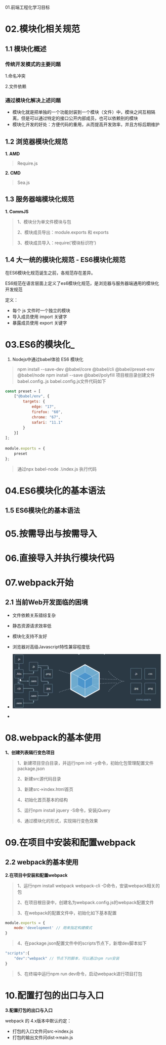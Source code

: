 01.前端工程化学习目标



# 02.模块化相关规范

## 1.1 模块化概述

### 传统开发模式的主要问题

1.命名冲突

2.文件依赖

### 通过模块化解决上述问题

- 模块化就是把单独的一个功能封装到一个模块（文件）中，模块之间互相隔离，但是可以通过特定的接口公开内部成员，也可以依赖别的模块
- 模块化开发的好处：方便代码的重用，从而提高开发效率，并且方标后期维护

## 1.2 浏览器模块化规范

**1. AMD** 

> Require.js

**2. CMD**

> Sea.js

## 1.3 服务器端模块化规范

**1. CommJS**

> 1、模块分为单文件模块与包
>
> 2、模块成员导出：module.exports 和 exports
>
> 3、模块成员导入：require(‘模块标识符’)

## 1.4 大一统的模块化规范 - ES6模块化规范

在ES6模块化规范诞生之前，各规范存在差异。

ES6规范在语言层面上定义了es6模块化规范，是浏览器与服务器端通用的模块化开发规范

定义：

- 每个 js 文件时一个独立的模块
- 导入成员使用 import 关键字
- 暴露成员使用 export 关键字



# 03.ES6的模块化_

1. Nodejs中通过babel体验 ES6 模块化

> npm install --save-dev @babel/core @babel/cli @babel/preset-env @babel/node
> npm install --save @babel/polyfill
> 项目根目录创建文件babel.config..js
> babel.config.js文件代码如下

```javascript
const preset = [
	["@babel/env", {
		targets: {
			edge: "17",
			firefox: "60",
			chrome: "67",
			safari: "11.1"
		}
	}]
];

module.exports = {
	preset
};
```

> 通过npx babel-node .\index.js 执行代码



# 04.ES6模块化的基本语法

## 1.5 ES6模块化的基本语法



# 05.按需导出与按需导入

# 06.直接导入并执行模块代码

# 07.webpack开始

## 2.1 当前Web开发面临的困境

- 文件依赖关系错综复杂
- 静态资源请求效率低
- 模块化支持不友好
- 浏览器对高级Javascript特性兼容程度低

- ![image-20210330124958614](%E5%89%8D%E7%AB%AF%E6%A8%A1%E5%9D%97%E5%8C%96/image-20210330124958614.png)
- 

# 08.webpack的基本使用

**1、创建列表隔行变色项目**

> 1、新建项目空白目录，并运行npm init -y命令，初始化包管理配置文件package.json
>
> 2、新建src源代码目录
>
> 3、新建src->index.html首页
>
> 4、初始化首页基本的结构
>
> 5、运行npm install jquery -S命令，安装jQuery
>
> 6、通过模块化的形式，实现隔行变色效果



# 09.在项目中安装和配置webpack

## 2.2 webpack的基本使用

**2.在项目中安装和配置webpack**

> 1、运行npm install webpack webpack-cli -D命令，安装webpack相关的包
>
> 2、在项目根目录中，创建名为webpack.config.js的webpack配置文件
>
> 3、在webpack的配置文件中，初始化如下基本配置

```javascript
module.exports = {
    mode:'development' // 用来指定构建模式
}
```

> 4、在package.json配置文件中的scripts节点下，新增dev脚本如下

```javascript
"scripts":{
    "dev":"webpack" // 节点下的脚本，可以通过npm run安装
}
```

> 5、在终端中运行npm run dev命令，启动webpack进行项目打包

# 10.配置打包的出口与入口

**3.配置打包的出口与入口**

webpack 的 4.x版本中默认约定：

- 打包的入口文件问src->index.js
- 打包的输出文件问dist->main.js















